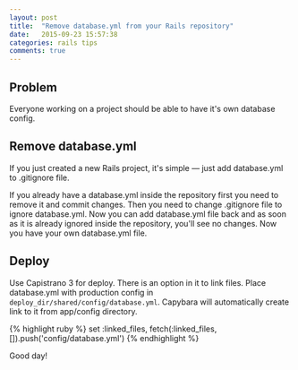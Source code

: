 ```yaml
---
layout: post
title:  "Remove database.yml from your Rails repository"
date:   2015-09-23 15:57:38
categories: rails tips
comments: true
---
```


## Problem
Everyone working on a project should be able to have it's own database config.

## Remove database.yml
If you just created a new Rails project, it's simple — just add database.yml to .gitignore file.

If you already have a database.yml inside the repository first you need to remove it and commit changes. Then you need to change .gitignore file to ignore database.yml. Now you can add database.yml file back and as soon as it is already ignored inside the repository, you'll see no changes. Now you have your own database.yml file.

## Deploy
Use Capistrano 3 for deploy. There is an option in it to link files. Place database.yml with production config in `deploy_dir/shared/config/database.yml`. Capybara will automatically create link to it from app/config directory.

{% highlight ruby %}
set :linked_files, fetch(:linked_files, []).push('config/database.yml')
{% endhighlight %}

Good day!
